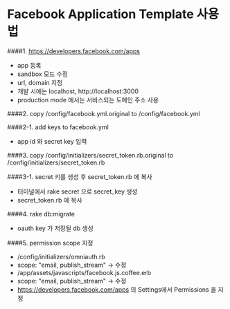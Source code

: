 Facebook Application Template 사용법
===========


####1. https://developers.facebook.com/apps 

- app 등록
- sandbox 모드 수정
- url, domain 지정 
 - 개발 시에는 localhost, http://localhost:3000 
 - production mode 에서는 서비스되는 도메인 주소 사용

####2. copy /config/facebook.yml.original to /config/facebook.yml

####2-1. add keys to facebook.yml

- app id 와 secret key 입력 

####3. copy /config/initializers/secret_token.rb.original to /config/initializers/secret_token.rb

####3-1. secret 키를 생성 후 secret_token.rb 에 복사

- 터미널에서 rake secret 으로 secret_key 생성
- secret_token.rb 에 복사

####4. rake db:migrate

- oauth key 가 저장될 db 생성

####5. permission scope 지정

- /config/initializers/omniauth.rb
 - scope: "email, publish_stream" -> 수정
- /app/assets/javascripts/facebook.js.coffee.erb
 - scope: "email, publish_stream" -> 수정
- https://developers.facebook.com/apps 의 Settings에서 Permissions 을 지정